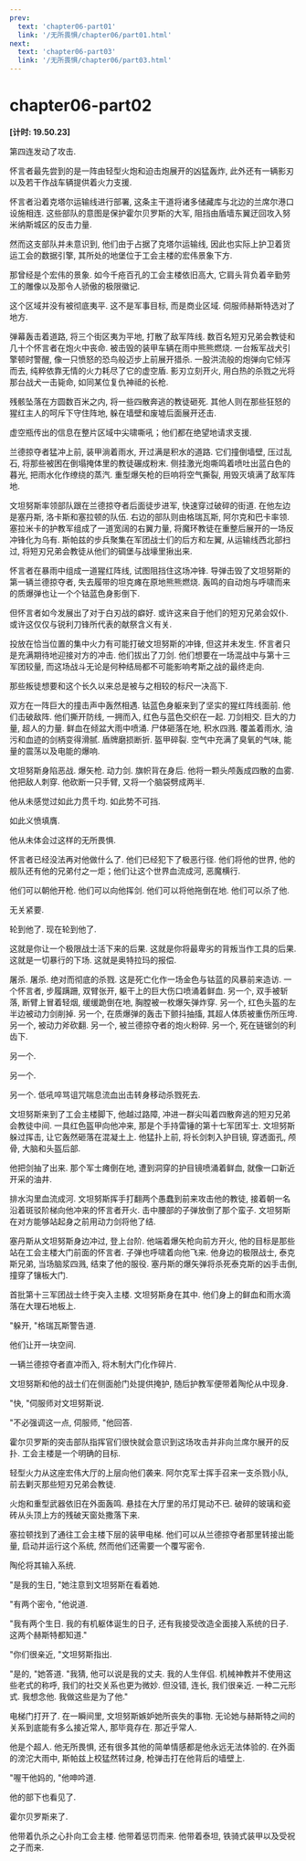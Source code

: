 ```yaml
---
prev:
  text: 'chapter06-part01'
  link: '/无所畏惧/chapter06/part01.html'
next:
  text: 'chapter06-part03'
  link: '/无所畏惧/chapter06/part03.html'
---
```


# chapter06-part02

**[计时: 19.50.23]**

第四连发动了攻击.

怀言者最先尝到的是一阵由轻型火炮和迫击炮展开的凶猛轰炸, 此外还有一辆影刃以及若干作战车辆提供着火力支援.

怀言者沿着克塔尔运输线进行部署, 这条主干道将诸多储藏库与北边的兰席尔港口设施相连. 这些部队的意图是保护霍尔贝罗斯的大军, 阻挡由盾墙东翼迂回攻入努米纳斯城区的反击力量.

然而这支部队并未意识到, 他们由于占据了克塔尔运输线, 因此也实际上护卫着货运工会的数据引擎, 其所处的地堡位于工会主楼的宏伟景象下方.

那曾经是个宏伟的景象. 如今千疮百孔的工会主楼依旧高大, 它肩头背负着辛勤劳工的雕像以及那令人骄傲的极限徽记.

这个区域并没有被彻底夷平. 这不是军事目标, 而是商业区域. 伺服师赫斯特选对了地方.

弹幕轰击着道路, 将三个街区夷为平地, 打散了敌军阵线. 数百名短刃兄弟会教徒和几十个怀言者在炮火中丧命. 被击毁的装甲车辆在雨中熊熊燃烧. 一台叛军战犬引擎顿时警醒, 像一只愤怒的恐鸟般迈步上前展开猎杀. 一股洪流般的炮弹向它倾泻而去, 纯粹依靠无情的火力耗尽了它的虚空盾. 影刃立刻开火, 用白热的杀戮之光将那台战犬一击毙命, 如同某位复仇神祗的长枪.

残骸坠落在方圆数百米之内, 将一些四散奔逃的教徒砸死. 其他人则在那些狂怒的猩红主人的呵斥下守住阵地, 躲在墙壁和废墟后面展开还击.

虚空瓶传出的信息在整片区域中尖啸嘶吼；他们都在绝望地请求支援.

兰德掠夺者猛冲上前, 装甲淌着雨水, 开过满是积水的道路. 它们撞倒墙壁, 压过乱石, 将那些被困在倒塌掩体里的教徒碾成粉末. 侧挂激光炮嘶鸣着喷吐出蓝白色的暮光, 把雨水化作缭绕的蒸汽. 重型爆矢枪的巨响将空气撕裂, 用毁灭填满了敌军阵地.

文坦努斯率领部队跟在兰德掠夺者后面徒步进军, 快速穿过破碎的街道. 在他左边是塞丹斯, 洛卡斯和塞拉顿的队伍. 右边的部队则由格瑞瓦斯, 阿尔克和巴卡率领. 塞拉米卡的护教军组成了一道宽阔的右翼力量, 将魔环教徒在重整后展开的一场反冲锋化为乌有. 斯帕兹的步兵聚集在军团战士们的后方和左翼, 从运输线西北部扫过, 将短刃兄弟会教徒从他们的碉堡与战壕里揪出来.

怀言者在暴雨中组成一道猩红阵线, 试图阻挡住这场冲锋. 导弹击毁了文坦努斯的第一辆兰德掠夺者, 失去履带的坦克瘫在原地熊熊燃烧. 轰鸣的自动炮与呼啸而来的质爆弹也让一个个钴蓝色身影倒下.

但怀言者如今发展出了对于白刃战的癖好. 或许这来自于他们的短刃兄弟会奴仆. 或许这仅仅与锐利刀锋所代表的献祭含义有关.

投放在恰当位置的集中火力有可能打破文坦努斯的冲锋, 但这并未发生. 怀言者只是充满期待地迎接对方的冲击. 他们拔出了刀剑. 他们想要在一场混战中与第十三军团较量, 而这场战斗无论是何种结局都不可能影响考斯之战的最终走向.

那些叛徒想要和这个长久以来总是被与之相较的标尺一决高下.

双方在一阵巨大的撞击声中轰然相遇. 钴蓝色身躯来到了坚实的猩红阵线面前. 他们击破敌阵. 他们撕开防线, 一拥而入, 红色与蓝色交织在一起. 刀剑相交. 巨大的力量, 超人的力量. 鲜血在倾盆大雨中喷涌. 尸体砸落在地, 积水四溅. 覆盖着雨水, 油污和血迹的剑柄变得滑腻. 盾牌磨损断折. 盔甲碎裂. 空气中充满了臭氧的气味, 能量的震荡以及电能的爆响.

文坦努斯身陷恶战. 爆矢枪. 动力剑. 旗帜背在身后. 他将一颗头颅轰成四散的血雾. 他把敌人刺穿. 他砍断一只手臂, 又将一个脑袋劈成两半.

他从未感觉过如此力贯千均. 如此势不可挡.

如此义愤填膺.

他从未体会过这样的无所畏惧.

怀言者已经没法再对他做什么了. 他们已经犯下了极恶行径. 他们将他的世界, 他的舰队还有他的兄弟付之一炬；他们让这个世界血流成河, 恶魔横行.

他们可以朝他开枪. 他们可以向他挥剑. 他们可以将他拖倒在地. 他们可以杀了他.

无关紧要.

轮到他了. 现在轮到他了.

这就是你让一个极限战士活下来的后果. 这就是你将最卑劣的背叛当作工具的后果. 这就是一切暴行的下场. 这就是奥特拉玛的报偿.

屠杀. 屠杀. 绝对而彻底的杀戮. 这是死亡化作一场金色与钴蓝的风暴前来造访. 一个怀言者, 步履蹒跚, 双臂张开, 躯干上的巨大伤口喷涌着鲜血. 另一个, 双手被斩落, 断臂上冒着轻烟, 缓缓跪倒在地, 胸膛被一枚爆矢弹炸穿. 另一个, 红色头盔的左半边被动力剑削掉. 另一个, 在质爆弹的轰击下颤抖抽搐, 其超人体质被重伤所压垮. 另一个, 被动力斧砍翻. 另一个, 被兰德掠夺者的炮火粉碎. 另一个, 死在链锯剑的利齿下.

另一个.

另一个.

另一个. 低吼啐骂诅咒喘息流血出击转身移动杀戮死去.

文坦努斯来到了工会主楼脚下, 他越过路障, 冲进一群尖叫着四散奔逃的短刃兄弟会教徒中间. 一具红色盔甲向他冲来, 那是个手持雷锤的第十七军团军士. 文坦努斯躲过挥击, 让它轰然砸落在混凝土上. 他猛扑上前, 将长剑刺入护目镜, 穿透面孔, 颅骨, 大脑和头盔后部.

他把剑抽了出来. 那个军士瘫倒在地, 遭到洞穿的护目镜喷涌着鲜血, 就像一口新近开采的油井.

排水沟里血流成河. 文坦努斯挥手打翻两个愚蠢到前来攻击他的教徒, 接着朝一名沿着斑驳阶梯向他冲来的怀言者开火. 击中腰部的子弹放倒了那个蛮子. 文坦努斯在对方能够站起身之前用动力剑将他了结.

塞丹斯从文坦努斯身边冲过, 登上台阶. 他端着爆矢枪向前方开火, 他的目标是那些站在工会主楼大门前面的怀言者. 子弹也呼啸着向他飞来. 他身边的极限战士, 泰克斯兄弟, 当场脑浆四溅, 结束了他的服役. 塞丹斯的爆矢弹将杀死泰克斯的凶手击倒, 撞穿了镶板大门.

首批第十三军团战士终于突入主楼. 文坦努斯身在其中. 他们身上的鲜血和雨水滴落在大理石地板上.

"躲开, "格瑞瓦斯警告道.

他们让开一块空间.

一辆兰德掠夺者直冲而入, 将木制大门化作碎片.

文坦努斯和他的战士们在侧面舱门处提供掩护, 随后护教军便带着陶伦从中现身.

"快, "伺服师对文坦努斯说.

"不必强调这一点, 伺服师, "他回答.

霍尔贝罗斯的突击部队指挥官们很快就会意识到这场攻击并非向兰席尔展开的反扑. 工会主楼是一个明确的目标.

轻型火力从这座宏伟大厅的上层向他们袭来. 阿尔克军士挥手召来一支杀戮小队, 前去剿灭那些短刃兄弟会教徒.

火炮和重型武器依旧在外面轰鸣. 悬挂在大厅里的吊灯晃动不已. 破碎的玻璃和瓷砖从头顶上方的残破天窗处撒落下来.

塞拉顿找到了通往工会主楼下层的装甲电梯. 他们可以从兰德掠夺者那里转接出能量, 启动并运行这个系统, 然而他们还需要一个覆写密令.

陶伦将其输入系统.

"是我的生日, "她注意到文坦努斯在看着她.

"有两个密令, "他说道.

"我有两个生日. 我的有机躯体诞生的日子, 还有我接受改造全面接入系统的日子. 这两个赫斯特都知道."

"你们很亲近, "文坦努斯指出.

"是的, "她答道. "我猜, 他可以说是我的丈夫. 我的人生伴侣. 机械神教并不使用这些老式的称呼, 我们的社交关系也更为微妙. 但没错, 连长, 我们很亲近. 一种二元形式. 我想念他. 我做这些是为了他."

电梯门打开了. 在一瞬间里, 文坦努斯嫉妒她所丧失的事物. 无论她与赫斯特之间的关系到底能有多么接近常人, 那毕竟存在. 那近乎常人.

他是个超人. 他无所畏惧, 还有很多其他的简单情感都是他永远无法体验的.
在外面的滂沱大雨中, 斯帕兹上校猛然转过身, 枪弹击打在他背后的墙壁上.

"喔干他妈的, "他呻吟道.

他的部下也看见了.

霍尔贝罗斯来了.

他带着仇杀之心扑向工会主楼. 他带着惩罚而来. 他带着泰坦, 铁骑式装甲以及受祝之子而来.
